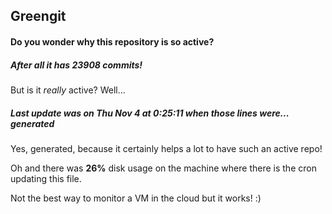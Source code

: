 ## Greengit

#### Do you wonder why this repository is so active?

##### After all it has 23908 commits!

But is it *really* active? Well...

##### Last update was on Thu Nov 4 at 0:25:11 when those lines were... generated

Yes, generated, because it certainly helps a lot to have such an active repo!

Oh and there was **26%** disk usage on the machine
where there is the cron updating this file.

Not the best way to monitor a VM in the cloud but it works! :)
